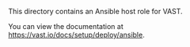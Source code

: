 This directory contains an Ansible host role for VAST.

You can view the documentation at https://vast.io/docs/setup/deploy/ansible.
